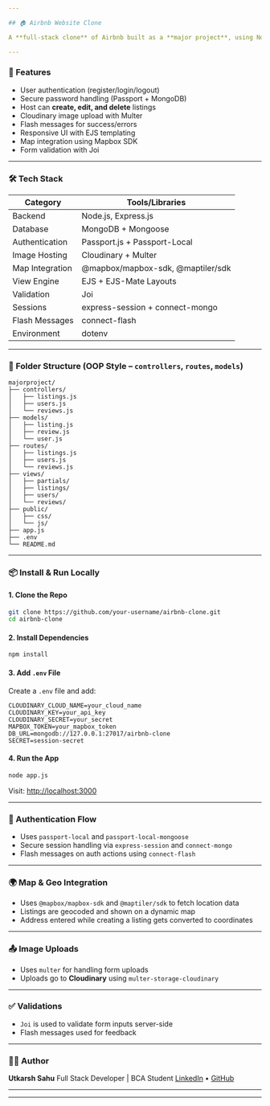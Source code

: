 ```yaml
---

## 🏠 Airbnb Website Clone

A **full-stack clone** of Airbnb built as a **major project**, using Node.js, Express.js, MongoDB, EJS templating, authentication (Passport.js), image uploads (Cloudinary), and interactive maps (Mapbox/Maptiler). Users can register, list, edit, and book stays — just like the real Airbnb experience.

---
```


### 🚀 Features

* User authentication (register/login/logout)
* Secure password handling (Passport + MongoDB)
* Host can **create, edit, and delete** listings
* Cloudinary image upload with Multer
* Flash messages for success/errors
* Responsive UI with EJS templating
* Map integration using Mapbox SDK
* Form validation with Joi

---

### 🛠️ Tech Stack

| Category        | Tools/Libraries                   |
| --------------- | --------------------------------- |
| Backend         | Node.js, Express.js               |
| Database        | MongoDB + Mongoose                |
| Authentication  | Passport.js + Passport-Local      |
| Image Hosting   | Cloudinary + Multer               |
| Map Integration | @mapbox/mapbox-sdk, @maptiler/sdk |
| View Engine     | EJS + EJS-Mate Layouts            |
| Validation      | Joi                               |
| Sessions        | express-session + connect-mongo   |
| Flash Messages  | connect-flash                     |
| Environment     | dotenv                            |

---

### 📁 Folder Structure (OOP Style – `controllers`, `routes`, `models`)

```
majorproject/
├── controllers/
│   ├── listings.js
│   ├── users.js
│   └── reviews.js
├── models/
│   ├── listing.js
│   ├── review.js
│   └── user.js
├── routes/
│   ├── listings.js
│   ├── users.js
│   └── reviews.js
├── views/
│   ├── partials/
│   ├── listings/
│   ├── users/
│   └── reviews/
├── public/
│   ├── css/
│   └── js/
├── app.js
├── .env
└── README.md
```

---

### 📦 Install & Run Locally

#### 1. Clone the Repo

```bash
git clone https://github.com/your-username/airbnb-clone.git
cd airbnb-clone
```

#### 2. Install Dependencies

```bash
npm install
```

#### 3. Add `.env` File

Create a `.env` file and add:

```env
CLOUDINARY_CLOUD_NAME=your_cloud_name
CLOUDINARY_KEY=your_api_key
CLOUDINARY_SECRET=your_secret
MAPBOX_TOKEN=your_mapbox_token
DB_URL=mongodb://127.0.0.1:27017/airbnb-clone
SECRET=session-secret
```

#### 4. Run the App

```bash
node app.js
```

Visit: [http://localhost:3000](http://localhost:3000)

---

### 🔐 Authentication Flow

* Uses `passport-local` and `passport-local-mongoose`
* Secure session handling via `express-session` and `connect-mongo`
* Flash messages on auth actions using `connect-flash`

---

### 🌍 Map & Geo Integration

* Uses `@mapbox/mapbox-sdk` and `@maptiler/sdk` to fetch location data
* Listings are geocoded and shown on a dynamic map
* Address entered while creating a listing gets converted to coordinates

---

### 📤 Image Uploads

* Uses `multer` for handling form uploads
* Uploads go to **Cloudinary** using `multer-storage-cloudinary`

---

### ✅ Validations

* `Joi` is used to validate form inputs server-side
* Flash messages used for feedback

---

### 🙋‍♂️ Author

**Utkarsh Sahu**
Full Stack Developer | BCA Student
[LinkedIn](https://www.linkedin.com/in/utkarshahu) • [GitHub](https://github.com/utkarshahu)

---


---
